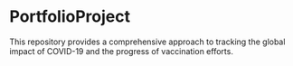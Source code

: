 # PortfolioProject
This repository provides a comprehensive approach to tracking the global impact of COVID-19 and the progress of vaccination efforts.
